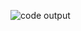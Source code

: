 ![code output](https://user-images.githubusercontent.com/94299225/143093973-4fc900e4-d0db-4823-ada3-ba0858295301.png)




